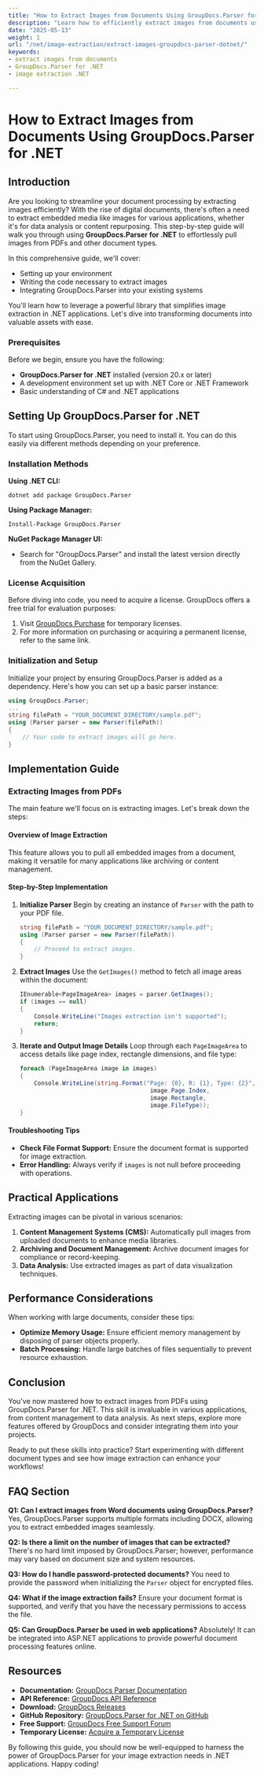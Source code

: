 ```yaml
---
title: "How to Extract Images from Documents Using GroupDocs.Parser for .NET (Step-by-Step Guide)"
description: "Learn how to efficiently extract images from documents using GroupDocs.Parser for .NET. This step-by-step guide covers setup, code implementation, and practical applications."
date: "2025-05-13"
weight: 1
url: "/net/image-extraction/extract-images-groupdocs-parser-dotnet/"
keywords:
- extract images from documents
- GroupDocs.Parser for .NET
- image extraction .NET

---
```



# How to Extract Images from Documents Using GroupDocs.Parser for .NET

## Introduction

Are you looking to streamline your document processing by extracting images efficiently? With the rise of digital documents, there's often a need to extract embedded media like images for various applications, whether it's for data analysis or content repurposing. This step-by-step guide will walk you through using **GroupDocs.Parser for .NET** to effortlessly pull images from PDFs and other document types.

In this comprehensive guide, we'll cover:
- Setting up your environment
- Writing the code necessary to extract images
- Integrating GroupDocs.Parser into your existing systems

You'll learn how to leverage a powerful library that simplifies image extraction in .NET applications. Let's dive into transforming documents into valuable assets with ease.

### Prerequisites

Before we begin, ensure you have the following:
- **GroupDocs.Parser for .NET** installed (version 20.x or later)
- A development environment set up with .NET Core or .NET Framework
- Basic understanding of C# and .NET applications

## Setting Up GroupDocs.Parser for .NET

To start using GroupDocs.Parser, you need to install it. You can do this easily via different methods depending on your preference.

### Installation Methods

**Using .NET CLI:**
```
dotnet add package GroupDocs.Parser
```

**Using Package Manager:**
```
Install-Package GroupDocs.Parser
```

**NuGet Package Manager UI:**
- Search for "GroupDocs.Parser" and install the latest version directly from the NuGet Gallery.

### License Acquisition

Before diving into code, you need to acquire a license. GroupDocs offers a free trial for evaluation purposes:
1. Visit [GroupDocs Purchase](https://purchase.groupdocs.com/temporary-license/) for temporary licenses.
2. For more information on purchasing or acquiring a permanent license, refer to the same link.

### Initialization and Setup

Initialize your project by ensuring GroupDocs.Parser is added as a dependency. Here's how you can set up a basic parser instance:
```csharp
using GroupDocs.Parser;
...
string filePath = "YOUR_DOCUMENT_DIRECTORY/sample.pdf";
using (Parser parser = new Parser(filePath))
{
    // Your code to extract images will go here.
}
```

## Implementation Guide

### Extracting Images from PDFs

The main feature we'll focus on is extracting images. Let's break down the steps:

#### Overview of Image Extraction

This feature allows you to pull all embedded images from a document, making it versatile for many applications like archiving or content management.

#### Step-by-Step Implementation

1. **Initialize Parser**
   Begin by creating an instance of `Parser` with the path to your PDF file.
   ```csharp
   string filePath = "YOUR_DOCUMENT_DIRECTORY/sample.pdf";
   using (Parser parser = new Parser(filePath))
   {
       // Proceed to extract images.
   }
   ```

2. **Extract Images**
   Use the `GetImages()` method to fetch all image areas within the document:
   ```csharp
   IEnumerable<PageImageArea> images = parser.GetImages();
   if (images == null)
   {
       Console.WriteLine("Images extraction isn't supported");
       return;
   }
   ```

3. **Iterate and Output Image Details**
   Loop through each `PageImageArea` to access details like page index, rectangle dimensions, and file type:
   ```csharp
   foreach (PageImageArea image in images)
   {
       Console.WriteLine(string.Format("Page: {0}, R: {1}, Type: {2}", 
                                        image.Page.Index, 
                                        image.Rectangle, 
                                        image.FileType));
   }
   ```

#### Troubleshooting Tips
- **Check File Format Support:** Ensure the document format is supported for image extraction.
- **Error Handling:** Always verify if `images` is not null before proceeding with operations.

## Practical Applications

Extracting images can be pivotal in various scenarios:
1. **Content Management Systems (CMS):** Automatically pull images from uploaded documents to enhance media libraries.
2. **Archiving and Document Management:** Archive document images for compliance or record-keeping.
3. **Data Analysis:** Use extracted images as part of data visualization techniques.

## Performance Considerations

When working with large documents, consider these tips:
- **Optimize Memory Usage:** Ensure efficient memory management by disposing of parser objects properly.
- **Batch Processing:** Handle large batches of files sequentially to prevent resource exhaustion.

## Conclusion

You've now mastered how to extract images from PDFs using GroupDocs.Parser for .NET. This skill is invaluable in various applications, from content management to data analysis. As next steps, explore more features offered by GroupDocs and consider integrating them into your projects.

Ready to put these skills into practice? Start experimenting with different document types and see how image extraction can enhance your workflows!

## FAQ Section

**Q1: Can I extract images from Word documents using GroupDocs.Parser?**
Yes, GroupDocs.Parser supports multiple formats including DOCX, allowing you to extract embedded images seamlessly.

**Q2: Is there a limit on the number of images that can be extracted?**
There's no hard limit imposed by GroupDocs.Parser; however, performance may vary based on document size and system resources.

**Q3: How do I handle password-protected documents?**
You need to provide the password when initializing the `Parser` object for encrypted files.

**Q4: What if the image extraction fails?**
Ensure your document format is supported, and verify that you have the necessary permissions to access the file.

**Q5: Can GroupDocs.Parser be used in web applications?**
Absolutely! It can be integrated into ASP.NET applications to provide powerful document processing features online.

## Resources
- **Documentation:** [GroupDocs Parser Documentation](https://docs.groupdocs.com/parser/net/)
- **API Reference:** [GroupDocs API Reference](https://reference.groupdocs.com/parser/net)
- **Download:** [GroupDocs Releases](https://releases.groupdocs.com/parser/net/)
- **GitHub Repository:** [GroupDocs.Parser for .NET on GitHub](https://github.com/groupdocs-parser/GroupDocs.Parser-for-.NET)
- **Free Support:** [GroupDocs Free Support Forum](https://forum.groupdocs.com/c/parser/10)
- **Temporary License:** [Acquire a Temporary License](https://purchase.groupdocs.com/temporary-license/) 

By following this guide, you should now be well-equipped to harness the power of GroupDocs.Parser for your image extraction needs in .NET applications. Happy coding!

